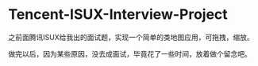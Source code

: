 # Tencent-ISUX-Interview-Project

之前面腾讯ISUX给我出的面试题，实现一个简单的类地图应用，可拖拽，缩放。

做完以后，因为某些原因，没去成面试，毕竟花了一些时间，放着做个留念吧。
